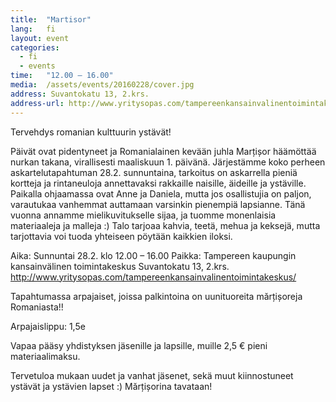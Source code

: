 ```yaml
---
title:  "Martisor"
lang:   fi
layout: event
categories:
  - fi
  - events
time:   "12.00 – 16.00"
media:  /assets/events/20160228/cover.jpg
address: Suvantokatu 13, 2.krs.
address-url: http://www.yritysopas.com/tampereenkansainvalinentoimintakeskus/
---
```


Tervehdys romanian kulttuurin ystävät!
 
Päivät ovat pidentyneet ja Romanialainen kevään juhla Marțișor häämöttää nurkan takana, virallisesti maaliskuun 1. päivänä. Järjestämme koko perheen askartelutapahtuman 28.2. sunnuntaina, tarkoitus on askarrella pieniä kortteja ja rintaneuloja annettavaksi rakkaille naisille, äideille ja ystäville. Paikalla ohjaamassa ovat Anne ja Daniela, mutta jos osallistujia on paljon, varautukaa vanhemmat auttamaan varsinkin pienempiä lapsianne. Tänä vuonna annamme mielikuvitukselle sijaa, ja tuomme monenlaisia materiaaleja ja malleja :)
Talo tarjoaa kahvia, teetä, mehua ja keksejä, mutta tarjottavia voi tuoda yhteiseen pöytään kaikkien iloksi.
 
Aika: Sunnuntai 28.2. klo 12.00 – 16.00
Paikka: Tampereen kaupungin kansainvälinen toimintakeskus
Suvantokatu 13, 2.krs.
http://www.yritysopas.com/tampereenkansainvalinentoimintakeskus/
 
Tapahtumassa arpajaiset, joissa palkintoina on uunituoreita mărțișoreja Romaniasta!!

Arpajaislippu: 1,5e

Vapaa pääsy yhdistyksen jäsenille ja lapsille, muille 2,5 € pieni materiaalimaksu.

Tervetuloa mukaan uudet ja vanhat jäsenet, sekä muut kiinnostuneet ystävät ja ystävien lapset :)  Mărțișorina tavataan!